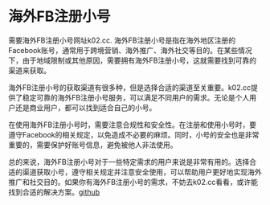 # 海外FB注册小号

需要海外FB注册小号网址k02.cc. 海外FB注册小号是指在海外地区注册的Facebook账号，通常用于跨境营销、海外推广、海外社交等目的。在某些情况下，由于地域限制或其他原因，需要拥有海外FB注册小号，这就需要找到可靠的渠道来获取。

海外FB注册小号的获取渠道有很多种，但是选择合适的渠道至关重要。k02.cc提供了稳定可靠的海外FB注册小号服务，可以满足不同用户的需求。无论是个人用户还是商业用户，都可以找到适合自己的小号。

在使用海外FB注册小号时，需要注意合规性和安全性。在注册和使用小号时，要遵守Facebook的相关规定，以免造成不必要的麻烦。同时，小号的安全也是非常重要的，需要保护好账号信息，避免被他人非法使用。

总的来说，海外FB注册小号对于一些特定需求的用户来说是非常有用的。选择合适的渠道获取小号，遵守相关规定并注意安全使用，可以帮助用户更好地实现海外推广和社交目的。如果你有海外FB注册小号的需求，不妨去k02.cc看看，或许能找到合适的解决方案。[github](https://github.com)